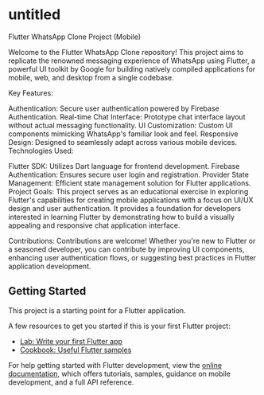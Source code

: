 # untitled

Flutter WhatsApp Clone Project (Mobile)

Welcome to the Flutter WhatsApp Clone repository! This project aims to replicate the renowned messaging experience of WhatsApp using Flutter, a powerful UI toolkit by Google for building natively compiled applications for mobile, web, and desktop from a single codebase.

Key Features:

Authentication: Secure user authentication powered by Firebase Authentication.
Real-time Chat Interface: Prototype chat interface layout without actual messaging functionality.
UI Customization: Custom UI components mimicking WhatsApp's familiar look and feel.
Responsive Design: Designed to seamlessly adapt across various mobile devices.
Technologies Used:

Flutter SDK: Utilizes Dart language for frontend development.
Firebase Authentication: Ensures secure user login and registration.
Provider State Management: Efficient state management solution for Flutter applications.
Project Goals:
This project serves as an educational exercise in exploring Flutter's capabilities for creating mobile applications with a focus on UI/UX design and user authentication. It provides a foundation for developers interested in learning Flutter by demonstrating how to build a visually appealing and responsive chat application interface.

Contributions:
Contributions are welcome! Whether you're new to Flutter or a seasoned developer, you can contribute by improving UI components, enhancing user authentication flows, or suggesting best practices in Flutter application development.

## Getting Started

This project is a starting point for a Flutter application.

A few resources to get you started if this is your first Flutter project:

- [Lab: Write your first Flutter app](https://docs.flutter.dev/get-started/codelab)
- [Cookbook: Useful Flutter samples](https://docs.flutter.dev/cookbook)

For help getting started with Flutter development, view the
[online documentation](https://docs.flutter.dev/), which offers tutorials,
samples, guidance on mobile development, and a full API reference.
